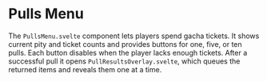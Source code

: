 # Pulls Menu

The `PullsMenu.svelte` component lets players spend gacha tickets. It shows
current pity and ticket counts and provides buttons for one, five, or ten
pulls. Each button disables when the player lacks enough tickets. After a
successful pull it opens `PullResultsOverlay.svelte`, which queues the
returned items and reveals them one at a time.
